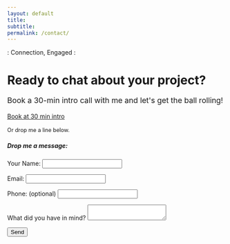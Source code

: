 ```yaml
---
layout: default 
title:
subtitle:
permalink: /contact/
---
```



<div id="contact" class="mt--4">
	<div class="container">
		<div class="flex fx-col fx-align-center pt-0">
			<div class="fx-item-1 fx-grow mb-3 center">
				<p class="hero-tag fog flex fx-align-center fx-just-center mb-2">
					<span class="blue dot-accent pre">:</span>
					<span class="sub-title pre">
					  Connection, Engaged
					</span>
					<span class="blue dot-accent pre">:</span>
				</p>
				<h1 class="mt-0">Ready to chat about your project?</h1>
				<p class="mb-2" style="font-size: 125%;">Book a 30-min intro call with me and let's get the ball rolling!</p>
				<!-- Calendly link widget begin -->
				<link href="https://assets.calendly.com/assets/external/widget.css" rel="stylesheet">
				<script src="https://assets.calendly.com/assets/external/widget.js" type="text/javascript" async></script>
				<a class="btn px-3" href="" onclick="Calendly.initPopupWidget({url: 'https://calendly.com/elibrumley/30min?background_color=151718&text_color=ffffff&primary_color=0077ee'});return false;">Book at 30 min intro</a>
				<!-- Calendly link widget end -->
				<p style="font-size: 90%; margin-top: 1.3em;">Or drop me a line below.</p>
			</div>
			<div class="form-col fx-item-2 w-50 w-md-75 w-xs-100 px-3 px-md-0 mb-5">
				<div class="form-wrap py-3 px-3 py-sm-1 px-sm-1">
					<h5 class="mt-0 mb-1">Drop me a message:</h5>
					<form
						name="contact"
						action="/thanks"
						method="POST"
						data-netlify-recaptcha="true"
						netlify
					>
						<p>
							<label><span>Your Name:</span>
								<input type="text" name="name" required />
							</label>
						</p>
						<p>
							<label><span>Email:</span>
								<input type="email" name="email" required />
							</label>
						</p>
						<p>
							<label><span>Phone: (optional)</span>
								<input type="tel" name="phone" />
							</label>
						</p>
						<p>
							<label>
								<span>What did you have in mind?</span>
								<textarea name="message"></textarea>
							</label>
						</p>
						<p>
							<div data-netlify-recaptcha="true"></div>
						</p>
						<p>
							<button class="btn" type="submit">Send</button>
						</p>	
					</form>
				</div>
			</div>
		</div>
	</div>
</div>